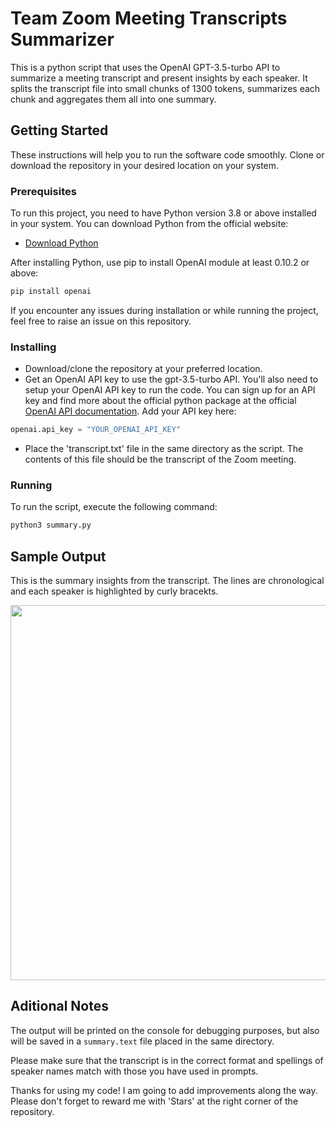 Team Zoom Meeting Transcripts Summarizer
========================================

This is a python script that uses the OpenAI GPT-3.5-turbo API to summarize a meeting transcript and present insights by each speaker. It splits the transcript file into small chunks of 1300 tokens, summarizes each chunk and aggregates them all into one summary.

Getting Started
---------------

These instructions will help you to run the software code smoothly. Clone or download the repository in your desired location on your system.

### Prerequisites

To run this project, you need to have Python version 3.8 or above installed in your system. You can download Python from the official website:

*   [Download Python](https://www.python.org/downloads/)

After installing Python, use pip to install OpenAI module at least 0.10.2 or above:

```bash
pip install openai
```

If you encounter any issues during installation or while running the project, feel free to raise an issue on this repository.

### Installing

*   Download/clone the repository at your preferred location.
*   Get an OpenAI API key to use the gpt-3.5-turbo API. You'll also need to setup your OpenAI API key to run the code. You can sign up for an API key and find more about the official python package at the official [OpenAI API documentation](https://beta.openai.com/docs/api-reference/authentication). Add your API key here:

```python
openai.api_key = "YOUR_OPENAI_API_KEY"
```

*   Place the 'transcript.txt' file in the same directory as the script. The contents of this file should be the transcript of the Zoom meeting.

### Running

To run the script, execute the following command:

```bash
python3 summary.py
```

Sample Output 
--------------
This is the summary insights from the transcript. The lines are chronological and each speaker is highlighted by curly bracekts. 

<img src="https://i.imgur.com/wsdmqvi.png" width="600">


Aditional Notes
---------------

The output will be printed on the console for debugging purposes, but also will be saved in a `summary.text` file placed in the same directory.

Please make sure that the transcript is in the correct format and spellings of speaker names match with those you have used in prompts.

Thanks for using my code! I am going to add improvements along the way. Please don't forget to reward me with 'Stars' at the right corner of the repository.